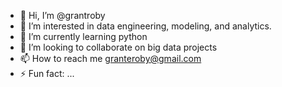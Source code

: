 - 👋 Hi, I’m @grantroby
- 👀 I’m interested in data engineering, modeling, and analytics.
- 🌱 I’m currently learning python
- 💞️ I’m looking to collaborate on big data projects
- 📫 How to reach me granteroby@gmail.com
- ⚡ Fun fact: ...
